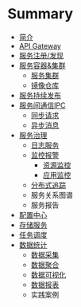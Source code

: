 # Summary

* [简介](README.md)
* [API Gateway](api-gateway.md)
* [服务注册/发现](consul.md)
* [服务容器&集群](docker.md)
  * [服务集群]()
  * [镜像仓库](docker/dockerhub.md)
* [服务持续发布](deploy.md)
* [服务间通信IPC](ipc.md)
  * [同步请求](ipc/rest.md)
  * [异步消息](ipc/mq.md)
* [服务治理](服务治理.md)
  * [日志服务](log/日志服务.md)
  * [监控报警](log/监控报警.md)
    * [资源监控]()
    * [应用监控]()
  * [分布式追踪]()
  * 服务关系图谱
  * 服务报告
* [配置中心]()
* [存储服务]()
* [任务调度]()
* [数据统计](数据统计.md)
  * [数据采集](stat/数据采集.md)
  * [数据聚合](stat/数据聚合.md)
  * [数据可视化](stat/数据可视化.md)
  * [数据报表](stat/数据报表.md)
  * 实践案例

